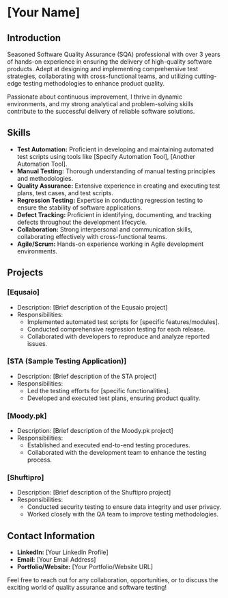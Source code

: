 # [Your Name]

## Introduction
Seasoned Software Quality Assurance (SQA) professional with over 3 years of hands-on experience in ensuring the delivery of high-quality software products. Adept at designing and implementing comprehensive test strategies, collaborating with cross-functional teams, and utilizing cutting-edge testing methodologies to enhance product quality. 

Passionate about continuous improvement, I thrive in dynamic environments, and my strong analytical and problem-solving skills contribute to the successful delivery of reliable software solutions.

## Skills
- **Test Automation:** Proficient in developing and maintaining automated test scripts using tools like [Specify Automation Tool], [Another Automation Tool].
- **Manual Testing:** Thorough understanding of manual testing principles and methodologies.
- **Quality Assurance:** Extensive experience in creating and executing test plans, test cases, and test scripts.
- **Regression Testing:** Expertise in conducting regression testing to ensure the stability of software applications.
- **Defect Tracking:** Proficient in identifying, documenting, and tracking defects throughout the development lifecycle.
- **Collaboration:** Strong interpersonal and communication skills, collaborating effectively with cross-functional teams.
- **Agile/Scrum:** Hands-on experience working in Agile development environments.

## Projects

### [Equsaio]
- Description: [Brief description of the Equsaio project]
- Responsibilities:
  - Implemented automated test scripts for [specific features/modules].
  - Conducted comprehensive regression testing for each release.
  - Collaborated with developers to reproduce and analyze reported issues.

### [STA (Sample Testing Application)]
- Description: [Brief description of the STA project]
- Responsibilities:
  - Led the testing efforts for [specific functionalities].
  - Developed and executed test plans, ensuring product quality.

### [Moody.pk]
- Description: [Brief description of the Moody.pk project]
- Responsibilities:
  - Established and executed end-to-end testing procedures.
  - Collaborated with the development team to enhance the testing process.

### [Shuftipro]
- Description: [Brief description of the Shuftipro project]
- Responsibilities:
  - Conducted security testing to ensure data integrity and user privacy.
  - Worked closely with the QA team to improve testing methodologies.

## Contact Information
- **LinkedIn:** [Your LinkedIn Profile]
- **Email:** [Your Email Address]
- **Portfolio/Website:** [Your Portfolio/Website URL]

Feel free to reach out for any collaboration, opportunities, or to discuss the exciting world of quality assurance and software testing!

